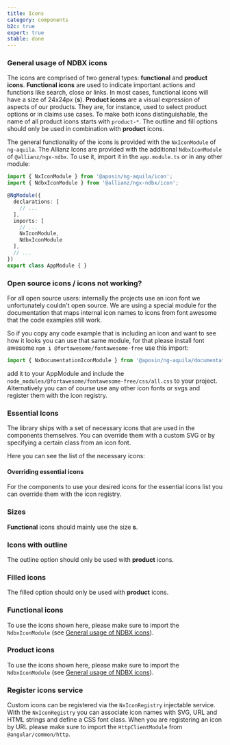 ```yaml
---
title: Icons
category: components
b2c: true
expert: true
stable: done
---
```



<div class="docs-private">

  ### General usage of NDBX icons

  The icons are comprised of two general types: **functional** and **product icons**. **Functional icons** are used to indicate important actions and functions like search, close or links. In most cases, functional icons will have a size of 24x24px (**s**). **Product icons** are a visual expression of aspects of our products. They are, for instance, used to select product options or in claims use cases. To make both icons distinguishable, the name of all product icons starts with `product-*`. The outline and fill options should only be used in combination with **product** icons.

  The general functionality of the icons is provided with the `NxIconModule` of `ng-aquila`. The Allianz Icons are provided with the additional `NdbxIconModule` of `@allianz/ngx-ndbx`. To use it, import it in the `app.module.ts` or in any other module:

  ```ts
  import { NxIconModule } from '@aposin/ng-aquila/icon';
  import { NdbxIconModule } from '@allianz/ngx-ndbx/icon';

  @NgModule({
    declarations: [
      // ...
    ],
    imports: [
      // ...
      NxIconModule,
      NdbxIconModule
    ],
    // ...
  })
  export class AppModule { }
  ```

</div>

<div class="docs-public">

### Open source icons / icons not working?

For all open source users: internally the projects use an icon font we unfortunately couldn't open source.
We are using a special module for the documentation that maps internal icon names to icons from
font awesome that the code examples still work.

So if you copy any code example that is including an icon and want to see how it looks you can use that same module, for that please install font awesome `npm i @fortawesome/fontawesome-free` use this import:

```ts
import { NxDocumentationIconModule } from '@aposin/ng-aquila/documentation-icons';
```

add it to your AppModule and include the `node_modules/@fortawesome/fontawesome-free/css/all.css` to your project.
Alternatively you can of course use any other icon fonts or svgs and register them with the icon registry.
</div>

### Essential Icons
The library ships with a set of necessary icons that are used in the components themselves.
You can override them with a custom SVG or by specifying a certain class from an icon font.

Here you can see the list of the necessary icons:
<!-- example(icon-essential-icons) -->

#### Overriding essential icons
For the components to use your desired icons for the essential icons list you can override
them with the icon registry.
<!-- example(icon-essential-override) -->


### Sizes
**Functional** icons should mainly use the size **s**.
<!-- example(icon-sizes) -->

### Icons with outline
<div class="docs-private">

The outline option should only be used with **product** icons.

</div>
<!-- example(icon-outline) -->

### Filled icons
<div class="docs-private">

The filled option should only be used with **product** icons.

</div>
<!-- example(icon-filled) -->

<div class="docs-private">

### Functional icons

To use the icons shown here, please make sure to import the `NdbxIconModule` (see [General usage of NDBX icons](./documentation/icon/overview#general-usage-of-ndbx-icons)).

<!-- example(icon-list-functional) -->
</div>

<div class="docs-private">

### Product icons

To use the icons shown here, please make sure to import the `NdbxIconModule` (see [General usage of NDBX icons](./documentation/icon/overview#general-usage-of-ndbx-icons)).

<!-- example(icon-list-product) -->
</div>

### Register icons service

Custom icons can be registered via the `NxIconRegistry` injectable service. With the `NxIconRegistry` you can associate icon names with SVG, URL and HTML strings and define a CSS font class. When you are registering an icon by URL please make sure to import the `HttpClientModule` from `@angular/common/http`.

<!-- example(icon-registry) -->

